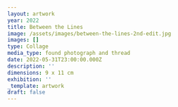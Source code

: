 ```yaml
---
layout: artwork
year: 2022
title: Between the Lines
image: /assets/images/between-the-lines-2nd-edit.jpg
images: []
type: Collage
media_type: found photograph and thread
date: 2022-05-31T23:00:00.000Z
description: ''
dimensions: 9 x 11 cm
exhibition: ''
_template: artwork
draft: false
---
```


